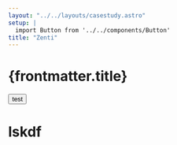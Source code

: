 ```yaml
---
layout: "../../layouts/casestudy.astro"
setup: |
  import Button from '../../components/Button'
title: "Zenti"
---
```


<h1 class="text-3xl text-white">{frontmatter.title}</h1>

<Button>test</Button>

# lskdf
